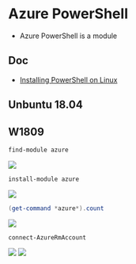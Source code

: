 # Azure PowerShell
* Azure PowerShell is a module

## Doc
* [Installing PowerShell on Linux](https://docs.microsoft.com/en-us/powershell/scripting/install/installing-powershell-core-on-linux?view=powershell-7#ubuntu-1804)

## Unbuntu 18.04

## W1809
````Powershell
find-module azure
````
[<img src="https://i.imgur.com/0EgWN0O.png">](https://i.imgur.com/0EgWN0O.png)

````PowerShell
install-module azure
````
[<img src="https://i.imgur.com/iv0LzYs.png">](https://i.imgur.com/iv0LzYs.png)

````PowerShell
(get-command *azure*).count
````
[<img src="https://i.imgur.com/FfPi9TX.png">](https://i.imgur.com/FfPi9TX.png)

````PowerShell
connect-AzureRmAccount
````
[<img src="https://i.imgur.com/ahzsXCu.png">](https://i.imgur.com/ahzsXCu.png)
[<img src="https://i.imgur.com/phptV7w.png">](https://i.imgur.com/phptV7w.png)
